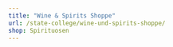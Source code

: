 ```yaml
---
title: "Wine & Spirits Shoppe"
url: /state-college/wine-und-spirits-shoppe/
shop: Spirituosen
---
```

